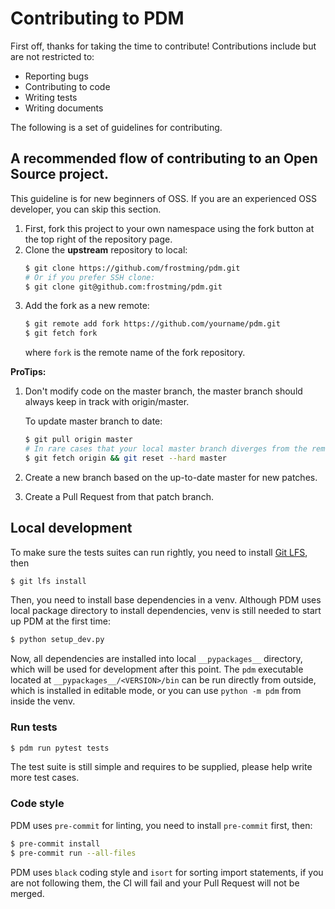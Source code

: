 # Contributing to PDM

First off, thanks for taking the time to contribute! Contributions include but are not restricted to:

- Reporting bugs
- Contributing to code
- Writing tests
- Writing documents

The following is a set of guidelines for contributing.

## A recommended flow of contributing to an Open Source project.

This guideline is for new beginners of OSS. If you are an experienced OSS developer, you can skip
this section.

1. First, fork this project to your own namespace using the fork button at the top right of the repository page.
2. Clone the **upstream** repository to local:
   ```bash
   $ git clone https://github.com/frostming/pdm.git
   # Or if you prefer SSH clone:
   $ git clone git@github.com:frostming/pdm.git
   ```
3. Add the fork as a new remote:
   ```bash
   $ git remote add fork https://github.com/yourname/pdm.git
   $ git fetch fork
   ```
   where `fork` is the remote name of the fork repository.

**ProTips:**
1. Don't modify code on the master branch, the master branch should always keep in track with origin/master.

   To update master branch to date:
   ```bash
   $ git pull origin master
   # In rare cases that your local master branch diverges from the remote master:
   $ git fetch origin && git reset --hard master
   ```
2. Create a new branch based on the up-to-date master for new patches.
3. Create a Pull Request from that patch branch.

## Local development

To make sure the tests suites can run rightly, you need to install [Git LFS](https://git-lfs.github.com/), then
```bash
$ git lfs install
```

Then, you need to install base dependencies in a venv. Although PDM uses local package directory to install
dependencies, venv is still needed to start up PDM at the first time:

```bash
$ python setup_dev.py
```

Now, all dependencies are installed into local `__pypackages__` directory, which will be used for development
after this point. The `pdm` executable located at `__pypackages__/<VERSION>/bin` can be run directly from outside,
which is installed in editable mode, or you can use `python -m pdm` from inside the venv.

### Run tests

```bash
$ pdm run pytest tests
```

The test suite is still simple and requires to be supplied, please help write more test cases.

### Code style

PDM uses `pre-commit` for linting, you need to install `pre-commit` first, then:

```bash
$ pre-commit install
$ pre-commit run --all-files
```

PDM uses `black` coding style and `isort` for sorting import statements, if you are not following them,
the CI will fail and your Pull Request will not be merged.
